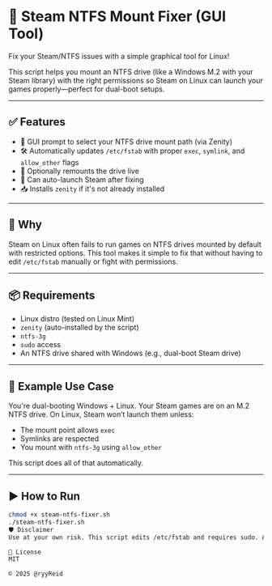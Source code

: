 # 🔧 Steam NTFS Mount Fixer (GUI Tool)

Fix your Steam/NTFS issues with a simple graphical tool for Linux!

This script helps you mount an NTFS drive (like a Windows M.2 with your Steam library) with the right permissions so Steam on Linux can launch your games properly—perfect for dual-boot setups.

---

## ✅ Features

- 📂 GUI prompt to select your NTFS drive mount path (via Zenity)
- 🛠 Automatically updates `/etc/fstab` with proper `exec`, `symlink`, and `allow_other` flags
- 🔁 Optionally remounts the drive live
- 🚀 Can auto-launch Steam after fixing
- 📥 Installs `zenity` if it's not already installed

---

## 🧠 Why

Steam on Linux often fails to run games on NTFS drives mounted by default with restricted options. This tool makes it simple to fix that without having to edit `/etc/fstab` manually or fight with permissions.

---

## 📦 Requirements

- Linux distro (tested on Linux Mint)
- `zenity` (auto-installed by the script)
- `ntfs-3g`
- `sudo` access
- An NTFS drive shared with Windows (e.g., dual-boot Steam drive)

---

## 📂 Example Use Case

You're dual-booting Windows + Linux. Your Steam games are on an M.2 NTFS drive. On Linux, Steam won’t launch them unless:
- The mount point allows `exec`
- Symlinks are respected
- You mount with `ntfs-3g` using `allow_other`

This script does all of that automatically.

---

## ▶️ How to Run

```bash
chmod +x steam-ntfs-fixer.sh
./steam-ntfs-fixer.sh
🛡 Disclaimer
Use at your own risk. This script edits /etc/fstab and requires sudo. Always back up critical files.

📃 License
MIT

© 2025 @ryyReid
